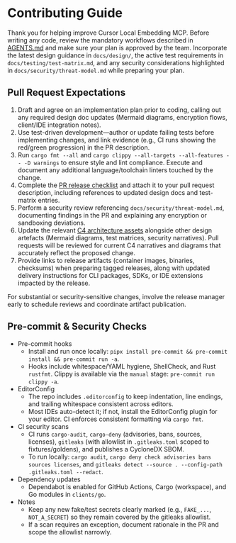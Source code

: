 # Contributing Guide

Thank you for helping improve Cursor Local Embedding MCP. Before writing any code, review the mandatory workflows described in [AGENTS.md](AGENTS.md) and make sure your plan is approved by the team. Incorporate the latest design guidance in `docs/design/`, the active test requirements in `docs/testing/test-matrix.md`, and any security considerations highlighted in `docs/security/threat-model.md` while preparing your plan.

## Pull Request Expectations
1. Draft and agree on an implementation plan prior to coding, calling out any required design doc updates (Mermaid diagrams, encryption flows, client/IDE integration notes).
2. Use test-driven development—author or update failing tests before implementing changes, and link evidence (e.g., CI runs showing the red/green progression) in the PR description.
3. Run `cargo fmt --all` and `cargo clippy --all-targets --all-features -- -D warnings` to ensure style and lint compliance. Execute and document any additional language/toolchain linters touched by the change.
4. Complete the [PR release checklist](docs/process/pr-release-checklist.md) and attach it to your pull request description, including references to updated design docs and test-matrix entries.
5. Perform a security review referencing `docs/security/threat-model.md`, documenting findings in the PR and explaining any encryption or sandboxing deviations.
6. Update the relevant [C4 architecture assets](docs/design/c4/) alongside other design artefacts (Mermaid diagrams, test matrices, security narratives). Pull requests will be reviewed for current C4 narratives and diagrams that accurately reflect the proposed change.
7. Provide links to release artifacts (container images, binaries, checksums) when preparing tagged releases, along with updated delivery instructions for CLI packages, SDKs, or IDE extensions impacted by the release.

For substantial or security-sensitive changes, involve the release manager early to schedule reviews and coordinate artifact publication.

## Pre-commit & Security Checks

- Pre-commit hooks
  - Install and run once locally: `pipx install pre-commit && pre-commit install && pre-commit run -a`.
  - Hooks include whitespace/YAML hygiene, ShellCheck, and Rust `rustfmt`. Clippy is available via the `manual` stage: `pre-commit run clippy -a`.
- EditorConfig
  - The repo includes `.editorconfig` to keep indentation, line endings, and trailing whitespace consistent across editors.
  - Most IDEs auto-detect it; if not, install the EditorConfig plugin for your editor. CI enforces consistent formatting via `cargo fmt`.
- CI security scans
  - CI runs `cargo-audit`, `cargo-deny` (advisories, bans, sources, licenses), `gitleaks` (with allowlist in `.gitleaks.toml` scoped to fixtures/goldens), and publishes a CycloneDX SBOM.
  - To run locally: `cargo audit`, `cargo deny check advisories bans sources licenses`, and `gitleaks detect --source . --config-path .gitleaks.toml --redact`.
- Dependency updates
  - Dependabot is enabled for GitHub Actions, Cargo (workspace), and Go modules in `clients/go`.
- Notes
  - Keep any new fake/test secrets clearly marked (e.g., `FAKE_...`, `NOT_A_SECRET`) so they remain covered by the gitleaks allowlist.
  - If a scan requires an exception, document rationale in the PR and scope the allowlist narrowly.
